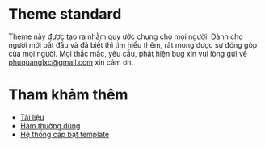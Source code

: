 # Theme standard
Theme này được tạo ra nhằm quy ước chung cho mọi người. Dành cho người mới bất đầu và đã biết thì tìm hiểu thêm, rất mong được sự đóng góp của mọi người. Mọi thắc mắc, yêu cầu, phát hiện bug xin vui lòng gửi về phuquanglxc@gmail.com xin cảm ơn.

# Tham khảm thêm
- [Tài liệu](https://phuquang.github.io/themestandard/)
- [Hàm thường dùng](https://phuquang.github.io/wordpress-functions)
- [Hệ thống cấp bật template](https://phuquang.github.io/wordpress-hierarchy)